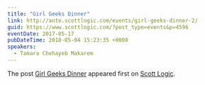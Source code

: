 ```yaml
---
title: "Girl Geeks Dinner"
link: http://ante.scottlogic.com/events/girl-geeks-dinner-2/
guid: https://www.scottlogic.com/?post_type=events&p=4596
eventDate: 2017-05-17
pubDateTime: 2018-05-04 15:23:35 +0000
speakers:
  - Tamara Chehayeb Makarem
---
```


<p>The post <a rel="nofollow" href="http://ante.scottlogic.com/events/girl-geeks-dinner-2/">Girl Geeks Dinner</a> appeared first on <a rel="nofollow" href="http://ante.scottlogic.com">Scott Logic</a>.</p>